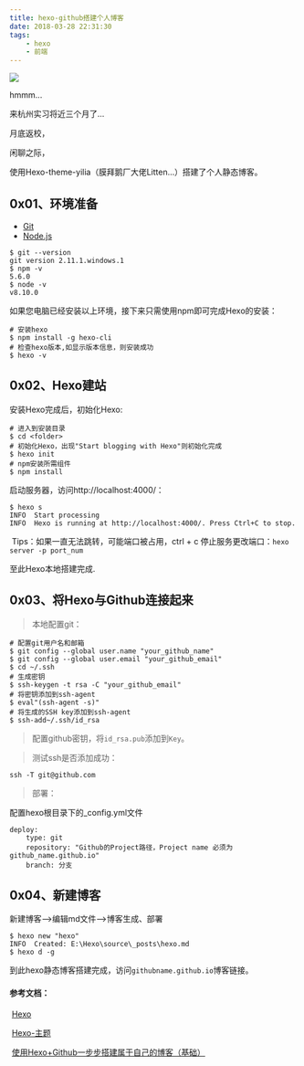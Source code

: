 ```yaml
---
title: hexo-github搭建个人博客
date: 2018-03-28 22:31:30
tags:
	- hexo
	- 前端
---
```


![](/西湖_2.jpeg)

hmmm...

来杭州实习将近三个月了...

月底返校，

闲聊之际，

使用Hexo-theme-yilia（膜拜鹅厂大佬Litten...）搭建了个人静态博客。

## 0x01、环境准备

- [Git](https://git-scm.com/)
- [Node.js](https://nodejs.org/en/)

```
$ git --version
git version 2.11.1.windows.1
$ npm -v
5.6.0
$ node -v
v8.10.0
```

如果您电脑已经安装以上环境，接下来只需使用npm即可完成Hexo的安装：

```
# 安装hexo
$ npm install -g hexo-cli 
# 检查hexo版本,如显示版本信息，则安装成功
$ hexo -v
```



## 0x02、Hexo建站

安装Hexo完成后，初始化Hexo:

```
# 进入到安装目录
$ cd <folder>
# 初始化Hexo，出现"Start blogging with Hexo"则初始化完成
$ hexo init 
# npm安装所需组件
$ npm install
```

启动服务器，访问http://localhost:4000/：

```
$ hexo s
INFO  Start processing
INFO  Hexo is running at http://localhost:4000/. Press Ctrl+C to stop.

```

​	Tips：如果一直无法跳转，可能端口被占用，ctrl + c 停止服务更改端口：`hexo server -p port_num`

至此Hexo本地搭建完成.



## 0x03、将Hexo与Github连接起来

> 本地配置git：

```
# 配置git用户名和邮箱
$ git config --global user.name "your_github_name"
$ git config --global user.email "your_github_email"
$ cd ~/.ssh
# 生成密钥
$ ssh-keygen -t rsa -C "your_github_email"
# 将密钥添加到ssh-agent
$ eval"(ssh-agent -s)"
# 将生成的SSH key添加到ssh-agent
$ ssh-add~/.ssh/id_rsa
```

> 配置github密钥，将`id_rsa.pub`添加到`Key`。

> 测试ssh是否添加成功：

```
ssh -T git@github.com
```

> 部署：

配置hexo根目录下的_config.yml文件

```
deploy:
	type: git
	repository: "Github的Project路径，Project name 必须为 github_name.github.io"
	branch: 分支
```



## 0x04、新建博客

新建博客-->编辑md文件-->博客生成、部署

```
$ hexo new "hexo"
INFO  Created: E:\Hexo\source\_posts\hexo.md
$ hexo d -g
```

到此hexo静态博客搭建完成，访问`githubname.github.io`博客链接。

#### 参考文档：

​	[Hexo](https://hexo.io/docs/)

​	[Hexo-主题](https://hexo.io/zh-cn/docs/index.html)

​	[使用Hexo+Github一步步搭建属于自己的博客（基础）](http://www.cnblogs.com/fengxiongZz/p/7707219.html)